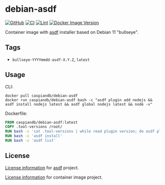 # debian-asdf

[![GitHub](https://img.shields.io/github/v/tag/caspiandb/docker-debian-asdf?label=GitHub)](https://github.com/caspiandb/docker-debian-asdf)
[![CI](https://github.com/caspiandb/docker-debian-asdf/actions/workflows/ci.yaml/badge.svg)](https://github.com/caspiandb/docker-debian-asdf/actions/workflows/ci.yaml)
[![Lint](https://github.com/caspiandb/docker-debian-asdf/actions/workflows/lint.yaml/badge.svg)](https://github.com/caspiandb/docker-debian-asdf/actions/workflows/lint.yaml)
[![Docker Image Version](https://img.shields.io/docker/v/caspiandb/debian-asdf/latest?label=docker&logo=docker)](https://hub.docker.com/r/caspiandb/debian-asdf)

Container image with [asdf](https://asdf-vm.com/) installer based on Debian 11 "bullseye".

## Tags

- `bullseye-YYYYmmdd-asdf-X.Y.Z`, `latest`

## Usage

CLI:

```shell
docker pull caspiandb/debian-asdf
docker run caspiandb/debian-asdf bash -c "asdf plugin add nodejs && asdf install nodejs latest && asdf global nodejs latest && node -v"
```

Dockerfile:

```Dockerfile
FROM caspiandb/debian-asdf:latest
COPY .tool-versions /root/
RUN bash -c 'cat .tool-versions | while read plugin version; do asdf plugin add $plugin; done'
RUN bash -c 'asdf install'
RUN bash -c 'asdf list'
```

## License

[License information](https://github.com/asdf-vm/asdf/blob/master/LICENSE) for
[asdf](https://asdf-vm.com/) project.

[License
information](https://github.com/caspiandb/docker-debian-asdf/blob/main/LICENSE) for
container image project.

